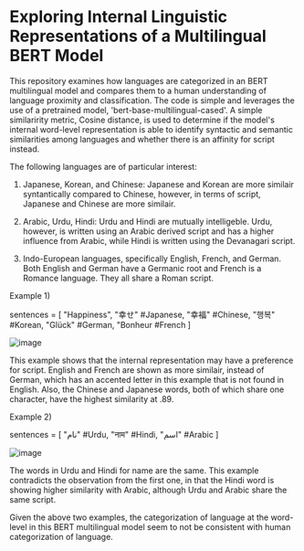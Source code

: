 # Exploring Internal Linguistic Representations of a Multilingual BERT Model

This repository examines how languages are categorized in an BERT multilingual model and compares them to a human understanding of language proximity and classification. The code is simple and leverages the use of a pretrained model, 'bert-base-multilingual-cased'. A simple similaririty metric, Cosine distance, is used to determine if the model's internal word-level representation is able to identify syntactic and semantic similarities among languages and whether there is an affinity for script instead.

The following languages are of particular interest:

1) Japanese, Korean, and Chinese: Japanese and Korean are more similair syntantically compared to Chinese, however, in terms of script, Japanese and Chinese are more similair.

2) Arabic, Urdu, Hindi: Urdu and Hindi are mutually intelligeble. Urdu, however, is written using an Arabic derived script and has a higher influence from Arabic, while Hindi is written using the Devanagari script.

3) Indo-European languages, specifically English, French, and German. Both English and German have a Germanic root and French is a Romance language. They all share a Roman script.

Example 1)

sentences = [
             "Happiness",
             "幸せ" #Japanese,
             "幸福" #Chinese,
             "행복" #Korean,
             "Glück" #German,
             "Bonheur #French
]


![image](https://user-images.githubusercontent.com/118930981/207137500-527d900e-74a8-4d3d-8c6e-bad17de16d12.png)

This example shows that the internal representation may have a preference for script. English and French are shown as more similair, instead of German, which has an accented letter in this example that is not found in English. Also, the Chinese and Japanese words, both of which share one character, have the highest similarity at .89.

Example 2)

sentences = [
             "نام" #Urdu,
             "नाम" #Hindi,
             "اسم" #Arabic
]

![image](https://user-images.githubusercontent.com/118930981/207137082-49621465-0bf6-4bb8-bbd2-a39d7d33df7d.png)

The words in Urdu and Hindi for name are the same. This example contradicts the observation from the first one, in that the Hindi word is showing higher similarity with Arabic, although Urdu and Arabic share the same script.


Given the above two examples, the categorization of language at the word-level in this BERT multilingual model seem to not be consistent with human categorization of language.
